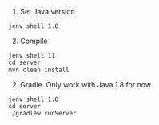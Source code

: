 1. Set Java version
```aidl
jenv shell 1.8
```
2. Compile
```
jenv shell 11
cd server
mvn clean install
```

2. Gradle. Only work with Java 1.8 for now
```
jenv shell 1.8
cd server
./gradlew runServer
```